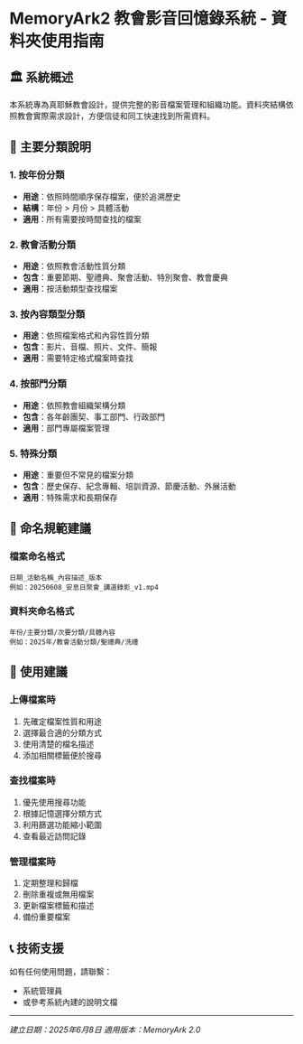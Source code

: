 # MemoryArk2 教會影音回憶錄系統 - 資料夾使用指南

## 🏛️ 系統概述

本系統專為真耶穌教會設計，提供完整的影音檔案管理和組織功能。資料夾結構依照教會實際需求設計，方便信徒和同工快速找到所需資料。

## 📁 主要分類說明

### 1. 按年份分類
- **用途**：依照時間順序保存檔案，便於追溯歷史
- **結構**：年份 > 月份 > 具體活動
- **適用**：所有需要按時間查找的檔案

### 2. 教會活動分類
- **用途**：依照教會活動性質分類
- **包含**：重要節期、聖禮典、聚會活動、特別聚會、教會慶典
- **適用**：按活動類型查找檔案

### 3. 按內容類型分類
- **用途**：依照檔案格式和內容性質分類
- **包含**：影片、音檔、照片、文件、簡報
- **適用**：需要特定格式檔案時查找

### 4. 按部門分類
- **用途**：依照教會組織架構分類
- **包含**：各年齡團契、事工部門、行政部門
- **適用**：部門專屬檔案管理

### 5. 特殊分類
- **用途**：重要但不常見的檔案分類
- **包含**：歷史保存、紀念專輯、培訓資源、節慶活動、外展活動
- **適用**：特殊需求和長期保存

## 📝 命名規範建議

### 檔案命名格式
```
日期_活動名稱_內容描述_版本
例如：20250608_安息日聚會_講道錄影_v1.mp4
```

### 資料夾命名格式
```
年份/主要分類/次要分類/具體內容
例如：2025年/教會活動分類/聖禮典/洗禮
```

## 🎯 使用建議

### 上傳檔案時
1. 先確定檔案性質和用途
2. 選擇最合適的分類方式
3. 使用清楚的檔名描述
4. 添加相關標籤便於搜尋

### 查找檔案時
1. 優先使用搜尋功能
2. 根據記憶選擇分類方式
3. 利用篩選功能縮小範圍
4. 查看最近訪問記錄

### 管理檔案時
1. 定期整理和歸檔
2. 刪除重複或無用檔案
3. 更新檔案標籤和描述
4. 備份重要檔案

## 📞 技術支援

如有任何使用問題，請聯繫：
- 系統管理員
- 或參考系統內建的說明文檔

---
*建立日期：2025年6月8日*
*適用版本：MemoryArk 2.0*
